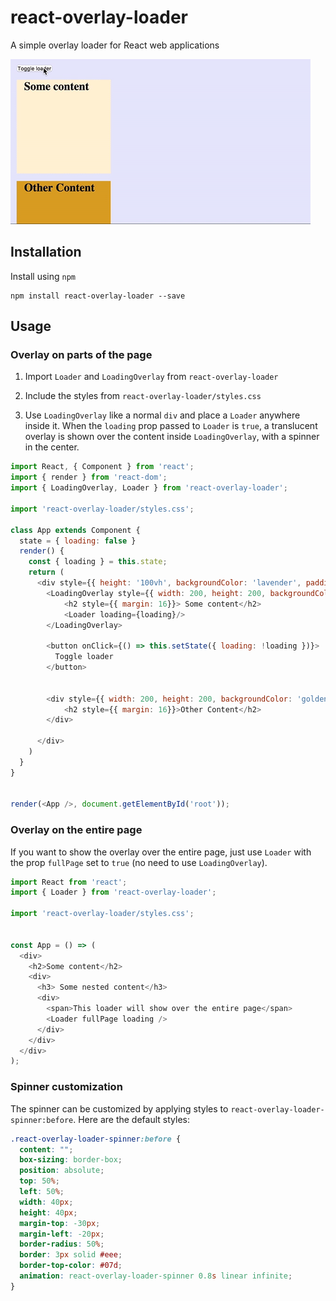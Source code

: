 # react-overlay-loader
A simple overlay loader for React web applications

![loader demo](./preview.gif)

## Installation
Install using `npm`

```
npm install react-overlay-loader --save
```

## Usage

### Overlay on parts of the page

1. Import `Loader` and `LoadingOverlay` from `react-overlay-loader`

2. Include the styles from `react-overlay-loader/styles.css`

3. Use `LoadingOverlay` like a normal `div` and place a `Loader` anywhere inside it. When the `loading` prop passed to `Loader` is `true`, a translucent overlay is shown over the content inside `LoadingOverlay`, with a spinner in the center.

```javascript
import React, { Component } from 'react';
import { render } from 'react-dom';
import { LoadingOverlay, Loader } from 'react-overlay-loader';

import 'react-overlay-loader/styles.css';

class App extends Component {
  state = { loading: false }
  render() {
    const { loading } = this.state;
    return (
      <div style={{ height: '100vh', backgroundColor: 'lavender', padding: 16 }}>
        <LoadingOverlay style={{ width: 200, height: 200, backgroundColor: 'papayawhip' }}> 
            <h2 style={{ margin: 16}}> Some content</h2>
            <Loader loading={loading}/>
        </LoadingOverlay>
        
        <button onClick={() => this.setState({ loading: !loading })}>
          Toggle loader
        </button>
          

        <div style={{ width: 200, height: 200, backgroundColor: 'goldenrod' }}> 
            <h2 style={{ margin: 16}}>Other Content</h2>
        </div>

      </div>
    )
  }
}


render(<App />, document.getElementById('root'));

```

### Overlay on the entire page

If you want to show the overlay over the entire page, just use `Loader` with the prop `fullPage` set to `true` (no need to use `LoadingOverlay`).

```javascript
import React from 'react';
import { Loader } from 'react-overlay-loader';

import 'react-overlay-loader/styles.css';


const App = () => (
  <div>
    <h2>Some content</h2>
    <div>
      <h3> Some nested content</h3>
      <div>
        <span>This loader will show over the entire page</span>
        <Loader fullPage loading />
      </div>
    </div>
  </div>
);

```

### Spinner customization

The spinner can be customized by applying styles to `react-overlay-loader-spinner:before`. Here are the default styles:

```css
.react-overlay-loader-spinner:before {
  content: "";
  box-sizing: border-box;
  position: absolute;
  top: 50%;
  left: 50%;
  width: 40px;
  height: 40px;
  margin-top: -30px;
  margin-left: -20px;
  border-radius: 50%;
  border: 3px solid #eee;
  border-top-color: #07d;
  animation: react-overlay-loader-spinner 0.8s linear infinite;
}
```

